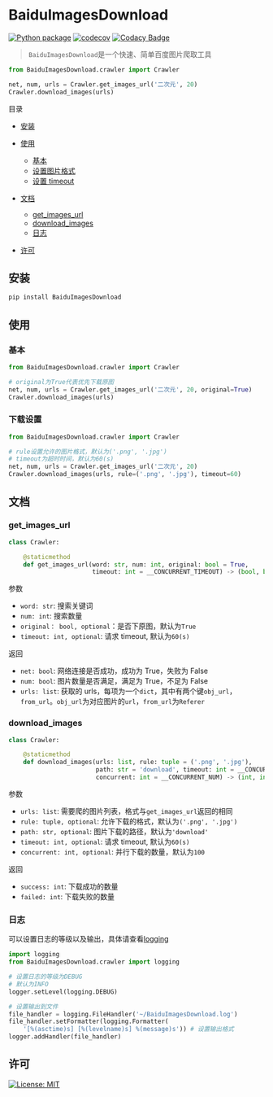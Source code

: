 # BaiduImagesDownload

[![Python package](https://github.com/YXL76/BaiduImagesDownload/workflows/Python%20package/badge.svg)](https://github.com/YXL76/BaiduImagesDownload/actions)
[![codecov](https://codecov.io/gh/YXL76/BaiduImagesDownload/branch/master/graph/badge.svg)](https://codecov.io/gh/YXL76/BaiduImagesDownload)
[![Codacy Badge](https://app.codacy.com/project/badge/Grade/0dce5ee6b45f427fa5aa782907408d19)](https://www.codacy.com/manual/YXL76/BaiduImagesDownload?utm_source=github.com&utm_medium=referral&utm_content=YXL76/BaiduImagesDownload&utm_campaign=Badge_Grade)

> `BaiduImagesDownload`是一个快速、简单百度图片爬取工具

```python
from BaiduImagesDownload.crawler import Crawler

net, num, urls = Crawler.get_images_url('二次元', 20)
Crawler.download_images(urls)
```

目录

-   [安装](#安装)

-   [使用](#使用)

    -   [基本](#基本)
    -   [设置图片格式](#设置图片格式)
    -   [设置 timeout](#设置timeout)

-   [文档](#文档)

    -   [get_images_url](#get_images_url)
    -   [download_images](#download_images)
    -   [日志](#日志)

-   [许可](#许可)

## 安装

```bash
pip install BaiduImagesDownload
```

## 使用

### 基本

```python
from BaiduImagesDownload.crawler import Crawler

# original为True代表优先下载原图
net, num, urls = Crawler.get_images_url('二次元', 20, original=True)
Crawler.download_images(urls)
```

### 下载设置

```python
from BaiduImagesDownload.crawler import Crawler

# rule设置允许的图片格式，默认为('.png', '.jpg')
# timeout为超时时间，默认为60(s)
net, num, urls = Crawler.get_images_url('二次元', 20)
Crawler.download_images(urls, rule=('.png', '.jpg'), timeout=60)
```

## 文档

### get_images_url

```python
class Crawler:

    @staticmethod
    def get_images_url(word: str, num: int, original: bool = True,
                       timeout: int = __CONCURRENT_TIMEOUT) -> (bool, bool, list):
```

参数

-   `word: str`: 搜索关键词
-   `num: int`: 搜索数量
-   `original： bool, optional`：是否下原图，默认为`True`
-   `timeout: int, optional`: 请求 timeout, 默认为`60(s)`

返回

-   `net: bool`: 网络连接是否成功，成功为 True，失败为 False
-   `num: bool`: 图片数量是否满足，满足为 True，不足为 False
-   `urls: list`: 获取的 urls，每项为一个`dict`，其中有两个键`obj_url`，`from_url`。`obj_url`为对应图片的`url`，`from_url`为`Referer`

### download_images

```python
class Crawler:

    @staticmethod
    def download_images(urls: list, rule: tuple = ('.png', '.jpg'),
                        path: str = 'download', timeout: int = __CONCURRENT_TIMEOUT,
                        concurrent: int = __CONCURRENT_NUM) -> (int, int):
```

参数

-   `urls: list`: 需要爬的图片列表，格式与`get_images_url`返回的相同
-   `rule: tuple, optional`: 允许下载的格式，默认为`('.png', '.jpg')`
-   `path: str, optional`: 图片下载的路径，默认为`'download'`
-   `timeout: int, optional`: 请求 timeout, 默认为`60(s)`
-   `concurrent: int, optional`: 并行下载的数量，默认为`100`

返回

-   `success: int`: 下载成功的数量
-   `failed: int`: 下载失败的数量

### 日志

可以设置日志的等级以及输出，具体请查看[logging](https://docs.python.org/3.8/library/logging.html)

```python
import logging
from BaiduImagesDownload.crawler import logging

# 设置日志的等级为DEBUG
# 默认为INFO
logger.setLevel(logging.DEBUG)

# 设置输出到文件
file_handler = logging.FileHandler('~/BaiduImagesDownload.log')
file_handler.setFormatter(logging.Formatter(
    '[%(asctime)s] [%(levelname)s] %(message)s')) # 设置输出格式
logger.addHandler(file_handler)
```

## 许可

[![License: MIT](https://img.shields.io/badge/License-MIT-blue.svg)](https://github.com/YXL76/BaiduImagesDownload/blob/master/LICENSE)
